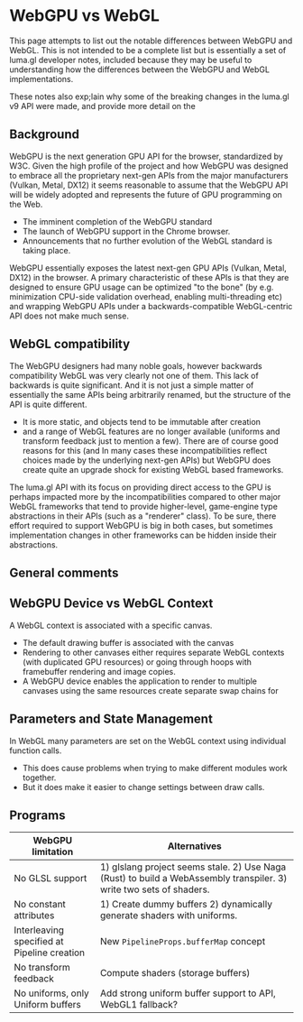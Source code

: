 # WebGPU vs WebGL

This page attempts to list out the notable differences between WebGPU and WebGL. 
This is not intended to be a complete list but is essentially a set of luma.gl developer 
notes, included because they may be useful to understanding how the differences between the WebGPU and WebGL implementations. 

These notes also exp;lain why some of the breaking changes in the luma.gl v9 API were made, and provide more detail on the 

## Background

WebGPU is the next generation GPU API for the browser, standardized by W3C. 
Given the high profile of the project and how WebGPU was designed to embrace
all the proprietary next-gen APIs from the major manufacturers (Vulkan, Metal, DX12) 
it seems reasonable to assume that the WebGPU API will be widely adopted and 
represents the future of GPU programming on the Web. 

- The imminent completion of the WebGPU standard 
- The launch of WebGPU support in the Chrome browser.
- Announcements that no further evolution of the WebGL standard is taking place.

WebGPU essentially exposes the latest next-gen GPU APIs (Vulkan, Metal, DX12) in the browser. A primary characteristic of these APIs is that they are designed to ensure GPU usage can be optimized "to the bone" (by e.g. minimization CPU-side validation overhead, enabling multi-threading etc) and wrapping WebGPU APIs under a backwards-compatible WebGL-centric API does not make much sense.

## WebGL compatibility

The WebGPU designers had many noble goals, however backwards compatibility WebGL was very clearly not one of them. This lack of backwards is quite significant. And it is not just a simple matter of essentially the same APIs being arbitrarily renamed, but the structure of the API is quite different. 
- It is more static, and objects tend to be immutable after creation
-  and a range of WebGL features are no longer available (uniforms and transform feedback just to mention a few). There are of course good reasons for this (and In many cases these incompatibilities reflect choices made by the underlying next-gen APIs) but WebGPU does create quite an upgrade shock for existing WebGL based frameworks. 

The luma.gl API with its focus on providing direct access to the GPU is perhaps impacted more by the incompatibilities compared to other major WebGL frameworks that tend to provide higher-level, game-engine type abstractions in their APIs (such as a "renderer" class). To be sure, there effort required to support WebGPU is big in both cases, but sometimes implementation changes in other frameworks can be hidden inside their abstractions.

## General comments

## WebGPU Device vs WebGL Context

A WebGL context is associated with a specific canvas.

- The default drawing buffer is associated with the canvas
- Rendering to other canvases either requires separate WebGL contexts (with duplicated GPU resources) or going through hoops with framebuffer rendering and image copies.
- A WebGPU device enables the application to render to multiple canvases using the same resources create separate swap chains for 

## Parameters and State Management

In WebGL many parameters are set on the WebGL context using individual function calls.

- This does cause problems when trying to make different modules work together.
- But it does make it easier to change settings between draw calls.

## Programs


| WebGPU limitation                           | Alternatives                                                                                                        |
| ------------------------------------------- | ------------------------------------------------------------------------------------------------------------------- |
| No GLSL support                             | 1) glslang project seems stale. 2) Use Naga (Rust) to build a WebAssembly transpiler. 3) write two sets of shaders. |
| No constant attributes                      | 1) Create dummy buffers 2) dynamically generate shaders with uniforms.                                              |
| Interleaving specified at Pipeline creation | New `PipelineProps.bufferMap` concept                                                                               |
| No transform feedback                       | Compute shaders (storage buffers)                                                                                   |
| No uniforms, only Uniform buffers           | Add strong uniform buffer support to API, WebGL1 fallback?                                                          |
